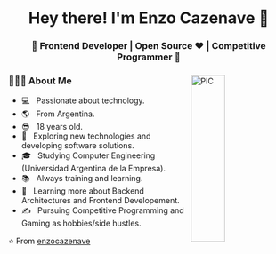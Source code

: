 <h1 align="center">Hey there! I'm Enzo Cazenave 👋 </h1>
<h3 align="center">🚀 Frontend Developer | Open Source ♥ | Competitive Programmer  🚀</h3>
<div>
<img width = "35%" align="right" alt="PIC" height="300px" src="https://www.pngitem.com/pimgs/m/4-42822_apple-tv-copy-developer-illustration-png-transparent-png.png" />
<div align="left"> 
  <h3> 👨🏻‍💻 About Me </h3>
  
  - 💻 &nbsp; Passionate about technology.
  - 🌎 &nbsp; From Argentina.
  - 😎 &nbsp; 18 years old.
  - 🤔 &nbsp; Exploring new technologies and developing software solutions.
  - 🎓 &nbsp; Studying Computer Engineering (Universidad Argentina de la Empresa).
  - 📚 &nbsp; Always training and learning.
  - 🌱 &nbsp; Learning more about Backend Architectures and Frontend Developement.
  - ✍️ &nbsp; Pursuing Competitive Programming and Gaming as hobbies/side hustles.  
</div> 
</div>

⭐️ From [enzocazenave](https://github.com/enzocazenave)